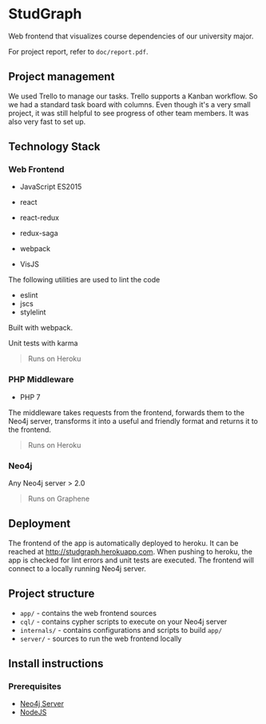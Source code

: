 # StudGraph
Web frontend that visualizes course dependencies of our university major.

For project report, refer to `doc/report.pdf`.

## Project management

We used Trello to manage our tasks. Trello supports a Kanban workflow. So we had
a standard task board with columns. Even though it's a very small project, it was still helpful to see progress of other team members.
It was also very fast to set up.

## Technology Stack

### Web Frontend

* JavaScript ES2015

* react
* react-redux
* redux-saga
* webpack
* VisJS

The following utilities are used to lint the code
* eslint
* jscs
* stylelint

Built with webpack.

Unit tests with karma

> Runs on Heroku

### PHP Middleware

* PHP 7

The middleware takes requests from the frontend, forwards them to the Neo4j server, transforms it into a useful and friendly format and returns it to the frontend.

> Runs on Heroku

### Neo4j

Any Neo4j server > 2.0

> Runs on Graphene

## Deployment

The frontend of the app is automatically deployed to heroku. It can be reached at http://studgraph.herokuapp.com.
When pushing to heroku, the app is checked for lint errors and unit tests are executed.
The frontend will connect to a locally running Neo4j server.

## Project structure

* `app/` - contains the web frontend sources
* `cql/` - contains cypher scripts to execute on your Neo4j server
* `internals/` - contains configurations and scripts to build `app/`
* `server/` - sources to run the web frontend locally


## Install instructions

### Prerequisites

* [Neo4j Server](http://neo4j.com/download)
* [NodeJS](https://nodejs.org)
